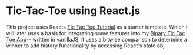 Tic-Tac-Toe using React.js
===========================
This project uses Reacts [Tic Tac Toe Tutorial](https://reactjs.org/tutorial/tutorial.html)
as a starter template.
Which I will later  uses a basis for integrating some features into my [Binary Tic Tac Toe App](https://github.com/StaceyWhitmore/BinaryTicTacToe)--
written in vanillaJS, it uses a bitwise comparison to determine a winner to add
history functionality by accessing React's state obj.
